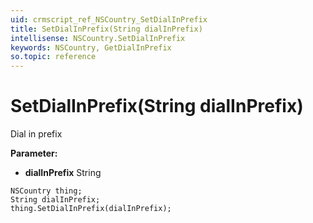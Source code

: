 ```yaml
---
uid: crmscript_ref_NSCountry_SetDialInPrefix
title: SetDialInPrefix(String dialInPrefix)
intellisense: NSCountry.SetDialInPrefix
keywords: NSCountry, GetDialInPrefix
so.topic: reference
---
```


# SetDialInPrefix(String dialInPrefix)

Dial in prefix

**Parameter:** 
 - **dialInPrefix** String

```crmscript
NSCountry thing;
String dialInPrefix;
thing.SetDialInPrefix(dialInPrefix);
```

